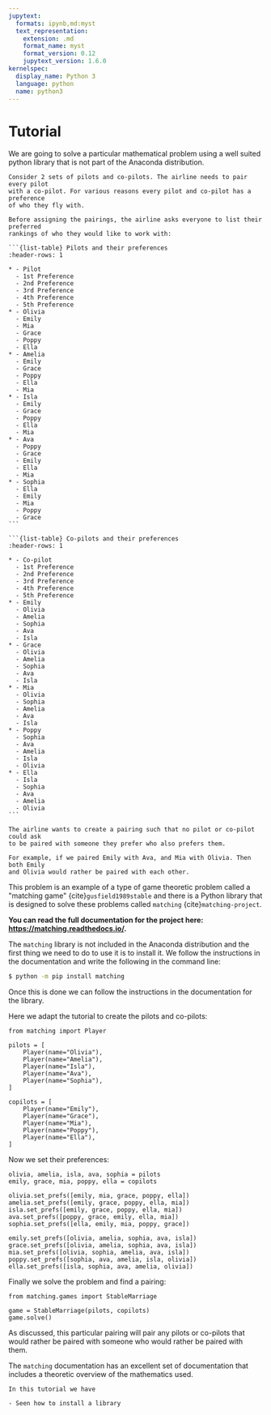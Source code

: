 ```yaml
---
jupytext:
  formats: ipynb,md:myst
  text_representation:
    extension: .md
    format_name: myst
    format_version: 0.12
    jupytext_version: 1.6.0
kernelspec:
  display_name: Python 3
  language: python
  name: python3
---
```


# Tutorial

We are going to solve a particular mathematical problem using a well suited
python library that is not part of the Anaconda distribution.

````{admonition} Problem
Consider 2 sets of pilots and co-pilots. The airline needs to pair every pilot
with a co-pilot. For various reasons every pilot and co-pilot has a preference
of who they fly with.

Before assigning the pairings, the airline asks everyone to list their preferred
rankings of who they would like to work with:

```{list-table} Pilots and their preferences
:header-rows: 1

* - Pilot
  - 1st Preference
  - 2nd Preference
  - 3rd Preference
  - 4th Preference
  - 5th Preference
* - Olivia
  - Emily
  - Mia
  - Grace
  - Poppy
  - Ella
* - Amelia
  - Emily
  - Grace
  - Poppy
  - Ella
  - Mia
* - Isla
  - Emily
  - Grace
  - Poppy
  - Ella
  - Mia
* - Ava
  - Poppy
  - Grace
  - Emily
  - Ella
  - Mia
* - Sophia
  - Ella
  - Emily
  - Mia
  - Poppy
  - Grace
```

```{list-table} Co-pilots and their preferences
:header-rows: 1

* - Co-pilot
  - 1st Preference
  - 2nd Preference
  - 3rd Preference
  - 4th Preference
  - 5th Preference
* - Emily
  - Olivia
  - Amelia
  - Sophia
  - Ava
  - Isla
* - Grace
  - Olivia
  - Amelia
  - Sophia
  - Ava
  - Isla
* - Mia
  - Olivia
  - Sophia
  - Amelia
  - Ava
  - Isla
* - Poppy
  - Sophia
  - Ava
  - Amelia
  - Isla
  - Olivia
* - Ella
  - Isla
  - Sophia
  - Ava
  - Amelia
  - Olivia
```

The airline wants to create a pairing such that no pilot or co-pilot could ask
to be paired with someone they prefer who also prefers them.

For example, if we paired Emily with Ava, and Mia with Olivia. Then both Emily
and Olivia would rather be paired with each other.

````

This problem is an example of a type of game theoretic problem called a
"matching game" {cite}`gusfield1989stable` and there is a Python library that is
designed to solve these problems called `matching` {cite}`matching-project`.

**You can read the full
documentation for the project here: <https://matching.readthedocs.io/>.**

The `matching` library is not included in the Anaconda distribution and the
first thing we need to do to use it is to install it. We follow the instructions
in the documentation and write the following in the command line:

```bash
$ python -m pip install matching
```

Once this is done we can follow the instructions in the documentation for the
library.

Here we adapt the tutorial to create the pilots and co-pilots:

```{code-cell} ipython3
from matching import Player

pilots = [
    Player(name="Olivia"),
    Player(name="Amelia"),
    Player(name="Isla"),
    Player(name="Ava"),
    Player(name="Sophia"),
]

copilots = [
    Player(name="Emily"),
    Player(name="Grace"),
    Player(name="Mia"),
    Player(name="Poppy"),
    Player(name="Ella"),
]
```

Now we set their preferences:

```{code-cell} ipython3
olivia, amelia, isla, ava, sophia = pilots
emily, grace, mia, poppy, ella = copilots

olivia.set_prefs([emily, mia, grace, poppy, ella])
amelia.set_prefs([emily, grace, poppy, ella, mia])
isla.set_prefs([emily, grace, poppy, ella, mia])
ava.set_prefs([poppy, grace, emily, ella, mia])
sophia.set_prefs([ella, emily, mia, poppy, grace])

emily.set_prefs([olivia, amelia, sophia, ava, isla])
grace.set_prefs([olivia, amelia, sophia, ava, isla])
mia.set_prefs([olivia, sophia, amelia, ava, isla])
poppy.set_prefs([sophia, ava, amelia, isla, olivia])
ella.set_prefs([isla, sophia, ava, amelia, olivia])
```

Finally we solve the problem and find a pairing:

```{code-cell} ipython3
from matching.games import StableMarriage

game = StableMarriage(pilots, copilots)
game.solve()
```

As discussed, this particular pairing will pair any pilots or co-pilots that
would rather be paired with someone who would rather be paired with them.

The `matching` documentation has an excellent set of documentation that includes
a theoretic overview of the mathematics used.

```{important}
In this tutorial we have

- Seen how to install a library
```
